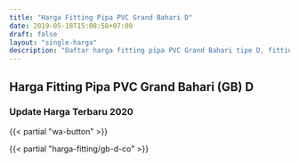 ```yaml
---
title: "Harga Fitting Pipa PVC Grand Bahari D"
date: 2019-05-18T15:08:58+07:00
draft: false
layout: "single-harga"
description: "Daftar harga fitting pipa PVC Grand Bahari tipe D, fitting PVC murah berkualitas."
---
```


## Harga Fitting Pipa PVC Grand Bahari (GB) D
### Update Harga Terbaru 2020

{{< partial "wa-button" >}}

{{< partial "harga-fitting/gb-d-co" >}}